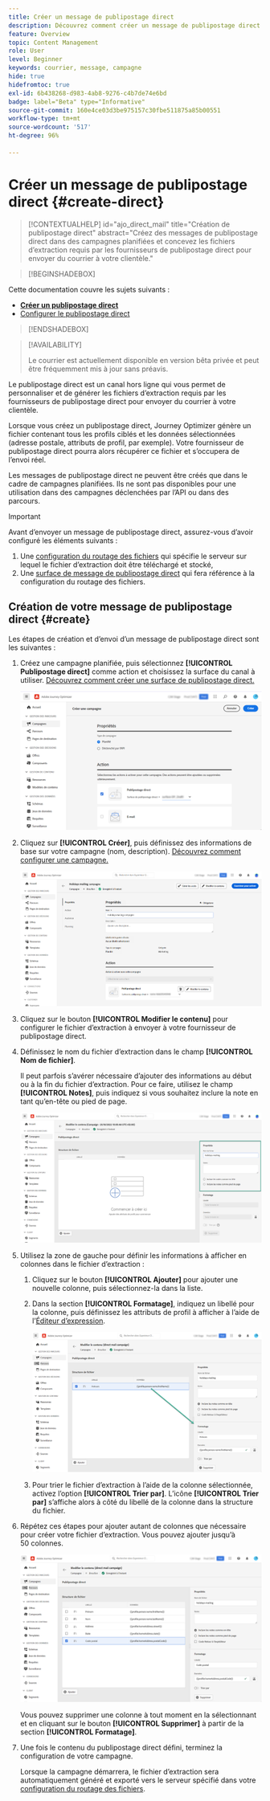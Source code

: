 ```yaml
---
title: Créer un message de publipostage direct
description: Découvrez comment créer un message de publipostage direct dans Journey Optimizer.
feature: Overview
topic: Content Management
role: User
level: Beginner
keywords: courrier, message, campagne
hide: true
hidefromtoc: true
exl-id: 6b438268-d983-4ab8-9276-c4b7de74e6bd
badge: label="Beta" type="Informative"
source-git-commit: 160e4ce03d3be975157c30fbe511875a85b00551
workflow-type: tm+mt
source-wordcount: '517'
ht-degree: 96%

---
```


# Créer un message de publipostage direct {#create-direct}

>[!CONTEXTUALHELP]
>id="ajo_direct_mail"
>title="Création de publipostage direct"
>abstract="Créez des messages de publipostage direct dans des campagnes planifiées et concevez les fichiers d’extraction requis par les fournisseurs de publipostage direct pour envoyer du courrier à votre clientèle."

>[!BEGINSHADEBOX]

Cette documentation couvre les sujets suivants :

* **[Créer un publipostage direct](create-direct-mail.md)**
* [Configurer le publipostage direct](direct-mail-configuration.md)

>[!ENDSHADEBOX]

>[!AVAILABILITY]
>
>Le courrier est actuellement disponible en version bêta privée et peut être fréquemment mis à jour sans préavis.

Le publipostage direct est un canal hors ligne qui vous permet de personnaliser et de générer les fichiers d’extraction requis par les fournisseurs de publipostage direct pour envoyer du courrier à votre clientèle.

Lorsque vous créez un publipostage direct, Journey Optimizer génère un fichier contenant tous les profils ciblés et les données sélectionnées (adresse postale, attributs de profil, par exemple). Votre fournisseur de publipostage direct pourra alors récupérer ce fichier et s’occupera de l’envoi réel.

Les messages de publipostage direct ne peuvent être créés que dans le cadre de campagnes planifiées. Ils ne sont pas disponibles pour une utilisation dans des campagnes déclenchées par l’API ou dans des parcours.

>[!IMPORTANT]
>
>Avant d’envoyer un message de publipostage direct, assurez-vous d’avoir configuré les éléments suivants :
>
>1. Une [configuration du routage des fichiers](../direct-mail/direct-mail-configuration.md#file-routing-configuration) qui spécifie le serveur sur lequel le fichier d’extraction doit être téléchargé et stocké,
>1. Une [surface de message de publipostage direct](../direct-mail/direct-mail-configuration.md#direct-mail-surface) qui fera référence à la configuration du routage des fichiers.


## Création de votre message de publipostage direct {#create}

Les étapes de création et d’envoi d’un message de publipostage direct sont les suivantes :

1. Créez une campagne planifiée, puis sélectionnez **[!UICONTROL Publipostage direct]** comme action et choisissez la surface du canal à utiliser. [Découvrez comment créer une surface de publipostage direct.](../direct-mail/direct-mail-configuration.md#direct-mail-surface)

   ![](assets/direct-mail-campaign.png)

1. Cliquez sur **[!UICONTROL Créer]**, puis définissez des informations de base sur votre campagne (nom, description). [Découvrez comment configurer une campagne.](../campaigns/create-campaign.md)

   ![](assets/direct-mail-edit.png)

1. Cliquez sur le bouton **[!UICONTROL Modifier le contenu]** pour configurer le fichier d’extraction à envoyer à votre fournisseur de publipostage direct.

1. Définissez le nom du fichier d’extraction dans le champ **[!UICONTROL Nom de fichier]**.

   Il peut parfois s’avérer nécessaire d’ajouter des informations au début ou à la fin du fichier d’extraction. Pour ce faire, utilisez le champ **[!UICONTROL Notes]**, puis indiquez si vous souhaitez inclure la note en tant qu’en-tête ou pied de page.

   <!--Click on the button to the right of the Output file field and enter the desired label. You can use personalization fields, content blocks and dynamic text (see Defining content). For example, you can complete the label with the delivery ID or the extraction date.-->

   ![](assets/direct-mail-properties.png)

1. Utilisez la zone de gauche pour définir les informations à afficher en colonnes dans le fichier d’extraction :

   1. Cliquez sur le bouton **[!UICONTROL Ajouter]** pour ajouter une nouvelle colonne, puis sélectionnez-la dans la liste.

   1. Dans la section **[!UICONTROL Formatage]**, indiquez un libellé pour la colonne, puis définissez les attributs de profil à afficher à l’aide de l’[Éditeur d’expression](../personalization/personalization-build-expressions.md).

      ![](assets/direct-mail-content.png)

   1. Pour trier le fichier d’extraction à l’aide de la colonne sélectionnée, activez l’option **[!UICONTROL Trier par]**. L’icône **[!UICONTROL Trier par]** s’affiche alors à côté du libellé de la colonne dans la structure du fichier.

1. Répétez ces étapes pour ajouter autant de colonnes que nécessaire pour créer votre fichier d’extraction. Vous pouvez ajouter jusqu’à 50 colonnes.

   ![](assets/direct-mail-complete.png)

   Vous pouvez supprimer une colonne à tout moment en la sélectionnant et en cliquant sur le bouton **[!UICONTROL Supprimer]** à partir de la section **[!UICONTROL Formatage]**.

1. Une fois le contenu du publipostage direct défini, terminez la configuration de votre campagne.

   Lorsque la campagne démarrera, le fichier d’extraction sera automatiquement généré et exporté vers le serveur spécifié dans votre [configuration du routage des fichiers](../direct-mail/direct-mail-configuration.md).

